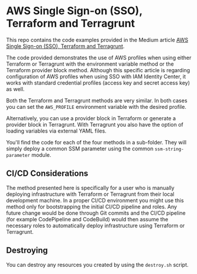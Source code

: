 # AWS Single Sign-on (SSO), Terraform and Terragrunt

This repo contains the code examples provided in the Medium article [AWS Single Sign-on (SSO), Terraform and Terragrunt](https://medium.com/@oliver.schenk/aws-single-sign-on-terraform-and-terragrunt-a8c22bb7cfa8).

The code provided demonstrates the use of AWS profiles when using either Terraform or Terragrunt with the environment variable method or the Terraform provider block method. Although this specific article is regarding configuration of AWS profiles when using SSO with IAM Identity Center, it works with standard credential profiles (access key and secret access key) as well.

Both the Terraform and Terragrunt methods are very similar. In both cases you can set the `AWS_PROFILE` environment variable with the desired profile.

Alternatively, you can use a provider block in Terraform or generate a provider block in Terragrunt. With Terragrunt you also have the option of loading variables via external YAML files.

You'll find the code for each of the four methods in a sub-folder. They will simply deploy a common SSM parameter using the common `ssm-string-parameter` module.

## CI/CD Considerations

The method presented here is specifically for a user who is manually deploying infrastructure with Terraform or Terragrunt from their local development machine. In a proper CI/CD environment you might use this method only for bootstrapping the initial CI/CD pipeline and roles. Any future change would be done through Git commits and the CI/CD pipeline (for example CodePipeline and CodeBuild) would then assume the necessary roles to automatically deploy infrastructure using Terraform or Terragrunt.

## Destroying

You can destroy any resources you created by using the `destroy.sh` script.
